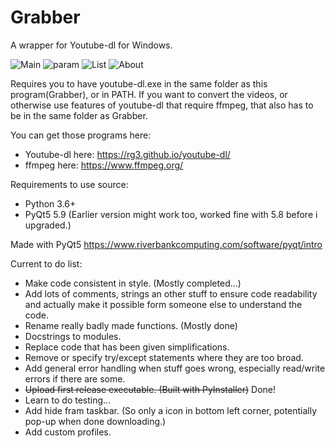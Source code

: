 # Grabber
A wrapper for Youtube-dl for Windows. 

![Main](https://i.imgur.com/ArcscSv.png) ![param](https://i.imgur.com/FHcXryA.png) ![List](https://i.imgur.com/hTRe9f7.png) ![About](https://i.imgur.com/bTuJHDr.png)

Requires you to have youtube-dl.exe in the same folder as this program(Grabber), or in PATH. 
If you want to convert the videos, or otherwise use features of youtube-dl that require ffmpeg,
that also has to be in the same folder as Grabber. 

You can get those programs here:
* Youtube-dl here: https://rg3.github.io/youtube-dl/
* ffmpeg here: https://www.ffmpeg.org/

Requirements to use source:

* Python 3.6+ 
* PyQt5 5.9 (Earlier version might work too, worked fine with 5.8 before i upgraded.) 

Made with PyQt5 https://www.riverbankcomputing.com/software/pyqt/intro


Current to do list: 

* Make code consistent in style. (Mostly completed...)
* Add lots of comments, strings an other stuff to ensure code readability and actually make it possible form someone else to understand the code.
* Rename really badly made functions. (Mostly done)
* Docstrings to modules.
* Replace code that has been given simplifications. 
* Remove or specify try/except statements where they are too broad.
* Add general error handling when stuff goes wrong, especially read/write errors if there are some. 
* ~~Upload first release executable. (Built with PyInstaller)~~ Done!
* Learn to do testing...
* Add hide fram taskbar. (So only a icon in bottom left corner, potentially pop-up when done downloading.) 
* Add custom profiles. 
